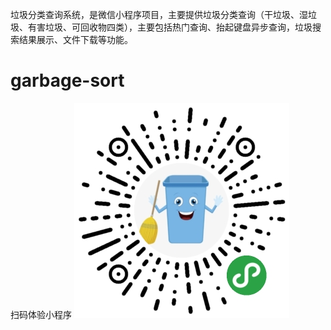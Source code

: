 垃圾分类查询系统，是微信小程序项目，主要提供垃圾分类查询（干垃圾、湿垃圾、有害垃圾、可回收物四类），主要包括热门查询、抬起键盘异步查询，垃圾搜索结果展示、文件下载等功能。
# garbage-sort
扫码体验小程序
![image](https://github.com/shuhao666/garbage-sort/blob/master/小程序.jpg?raw=true)
